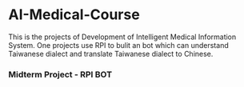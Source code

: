# AI-Medical-Course

This is the projects of Development of Intelligent Medical Information System. One projects use RPI to bulit an bot which can understand Taiwanese dialect and translate  Taiwanese dialect to Chinese.
### Midterm Project - RPI BOT

